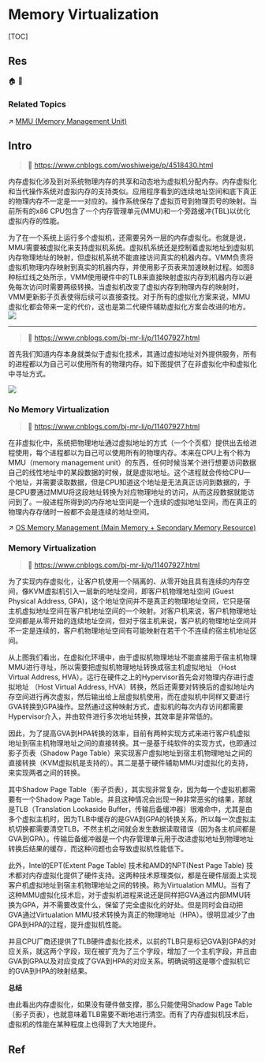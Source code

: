 # Memory Virtualization

[TOC]



## Res
🏠 
🚧 


### Related Topics
↗ [MMU (Memory Management Unit)](../../../🔑%20CS%20Core/👷🏾‍♂️%20Computer%20System/Computer%20Architecture/Computer%20Microarchitectures%20(Computer%20Organization)%20&%20von%20Neumann%20Model/🚦%20Computer%20Processors%20&%20Logic%20Chips/📌%20Microprocessors%20Unit%20(MPU)/CPU%20(Central%20Processing%20Unit)/MMU%20(Memory%20Management%20Unit).md)



## Intro
> 📎 https://www.cnblogs.com/woshiweige/p/4518430.html

内存虚拟化涉及到对系统物理内存的共享和动态地为虚拟机分配内存。内存虚拟化和当代操作系统对虚拟内存的支持类似。应用程序看到的连续地址空间和底下真正的物理内存不一定是一一对应的。操作系统保存了虚拟页号到物理页号的映射。当前所有的x86 CPU包含了一个内存管理单元(MMU)和一个旁路缓冲(TBL)以优化虚拟内存的性能。

为了在一个系统上运行多个虚拟机，还需要另外一层的内存虚拟化。也就是说，MMU需要被虚拟化来支持虚拟机系统。虚拟机系统还是控制着虚拟地址到虚拟机内存物理地址的映射，但虚拟机系统不能直接访问真实的机器内存。VMM负责将虚拟机物理内存映射到真实的机器内存，并使用影子页表来加速映射过程。如图8种标红线之处所示，VMM使用硬件中的TLB来直接映射虚拟内存到机器内存以避免每次访问时需要两级转换。当虚拟机改变了虚拟内存到物理内存的映射时，VMM更新影子页表使得后续可以直接查找。对于所有的虚拟化方案来说，MMU虚拟化都会带来一定的代价，这也是第二代硬件辅助虚拟化方案会改进的地方。
![](../../../../../Assets/Pics/Pasted%20image%2020240602124115.png)


---
> 📎 https://www.cnblogs.com/bj-mr-li/p/11407927.html

首先我们知道内存本身就类似于虚拟化技术，其通过虚拟地址对外提供服务，所有的进程都以为自己可以使用所有的物理内存。如下图提供了在非虚拟化中和虚拟化中寻址方式。

![](../../../../../Assets/Pics/Pasted%20image%2020240602124823.png)


### No Memory Virtualization
> 📎 https://www.cnblogs.com/bj-mr-li/p/11407927.html

在非虚拟化中，系统把物理地址通过虚拟地址的方式（一个个页框）提供出去给进程使用，每个进程都以为自己可以使用所有的物理内存。本来在CPU上有个称为MMU（memory management unit）的东西，任何时候当某个进行想要访问数据自己的线性地址中的某段数据的时候，就是虚拟地址。这个进程就会传给CPU一个地址，并需要读取数据，但是CPU知道这个地址是无法真正访问到数据的，于是CPU要通过MMU将这段地址转换为对应物理地址的访问，从而这段数据就能访问到了。一般进程所得到的内存地址空间是一个连续的虚拟地址空间，而在真正的物理内存存储时一般都不会是连续的地址空间。

↗ [OS Memory Management (Main Memory + Secondary Memory Resource)](../../../🔑%20CS%20Core/👷🏾‍♂️%20Computer%20System/Operating%20System%20&%20OS%20Kernel%20(Theory%20Part)/OS%20Memory%20Management%20(Main%20Memory%20+%20Secondary%20Memory%20Resource)/OS%20Memory%20Management%20(Main%20Memory%20+%20Secondary%20Memory%20Resource).md)


### Memory Virtualization
> 📎 https://www.cnblogs.com/bj-mr-li/p/11407927.html

为了实现内存虚拟化，让客户机使用一个隔离的、从零开始且具有连续的内存空间，像KVM虚拟机引入一层新的地址空间，即客户机物理地址空间 (Guest Physical Address, GPA)，这个地址空间并不是真正的物理地址空间，它只是宿主机虚拟地址空间在客户机地址空间的一个映射。对客户机来说，客户机物理地址空间都是从零开始的连续地址空间，但对于宿主机来说，客户机的物理地址空间并不一定是连续的，客户机物理地址空间有可能映射在若干个不连续的宿主机地址区间。

从上图我们看出，在虚拟化环境中，由于虚拟机物理地址不能直接用于宿主机物理MMU进行寻址，所以需要把虚拟机物理地址转换成宿主机虚拟地址 （Host Virtual Address, HVA）。运行在硬件之上的Hypervisor首先会对物理内存进行虚拟地址 （Host Virtual Address, HVA）转换，然后还需要对转换后的虚拟地址内存空间进行再次虚拟，然后输出给上层虚拟机使用，而在虚拟机中同样又要进行GVA转换到GPA操作。显然通过这种映射方式，虚拟机的每次内存访问都需要Hypervisor介入，并由软件进行多次地址转换，其效率是非常低的。

因此，为了提高GVA到HPA转换的效率，目前有两种实现方式来进行客户机虚拟地址到宿主机物理地址之间的直接转换。其一是基于纯软件的实现方式，也即通过影子页表（Shadow Page Table）来实现客户虚拟地址到宿主机物理地址之间的直接转换（KVM虚拟机是支持的）。其二是基于硬件辅助MMU对虚拟化的支持，来实现两者之间的转换。

其中Shadow Page Table（影子页表），其实现非常复杂，因为每一个虚拟机都需要有一个Shadow Page Table。并且这种情况会出现一种非常恶劣的结果，那就是TLB（Translation Lookaside Buffer，传输后备缓冲器）很难命中，尤其是由多个虚拟主机时，因为TLB中缓存的是GVA到GPA的转换关系，所以每一次虚拟主机切换都需要清空TLB，不然主机之间就会发生数据读取错误（因为各主机间都是GVA到GPA）。传输后备缓冲器是一个内存管理单元用于改进虚拟地址到物理地址转换后结果的缓存，而这种问题也会导致虚拟机性能低下。

此外，Intel的EPT(Extent Page Table) 技术和AMD的NPT(Nest Page Table) 技术都对内存虚拟化提供了硬件支持。这两种技术原理类似，都是在硬件层面上实现客户机虚拟地址到宿主机物理地址之间的转换。称为Virtualation MMU。当有了这种MMU虚拟化技术后，对于虚拟机进程来说还是同样把GVA通过内部MMU转换为GPA，并不需要改变什么，保留了完全虚拟化的好处。但是同时会自动把GVA通过Virtualation MMU技术转换为真正的物理地址（HPA）。很明显减少了由GPA到HPA的过程，提升虚拟机性能。

并且CPU厂商还提供了TLB硬件虚拟化技术，以前的TLB只是标记GVA到GPA的对应关系，就这两个字段，现在被扩充为了三个字段，增加了一个主机字段，并且由GVA到GPA以及对应变成了GVA到HPA的对应关系。明确说明这是哪个虚拟机它的GVA到HPA的映射结果。

**总结**

由此看出内存虚拟化，如果没有硬件做支撑，那么只能使用Shadow Page Table（影子页表），也就意味着TLB需要不断地进行清空。而有了内存虚拟机技术后，虚拟机的性能在某种程度上也得到了大大地提升。

## Ref
[虚拟化技术原理（CPU、内存、IO） | cnblog]: https://www.cnblogs.com/bj-mr-li/p/11407927.html

[理解全虚拟、半虚拟以及硬件辅助的虚拟化 | cnblog]: https://www.cnblogs.com/woshiweige/p/4518430.html
